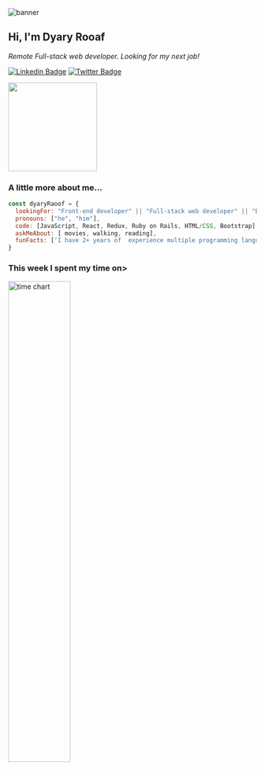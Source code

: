 <img src="https://i.ibb.co/BBmqr9m/Dyary-Raoof-Bayz-A.png" alt="banner">


<h2> Hi, I'm Dyary Rooaf</h2>
<p><em>Remote Full-stack web developer. Looking for my next job!</em></p>

[![Linkedin Badge](https://img.shields.io/badge/LinkedIn-blue?style=flat&logo=linkedin&labelColor=blue&link=https://www.linkedin.com/in/dyaryraoof/)](https://www.linkedin.com/in/dyaryraoof/)
[![Twitter Badge](https://img.shields.io/twitter/url?label=Twitter&style=social&url=https%3A%2F%2Ftwitter.com%2Fdyaryraoof)](https://twitter.com/dyaryraoof)


<img height="180em" src="https://github-readme-stats.vercel.app/api?username=DyaryRaoof&show_icons=true&hide_border=true&&count_private=true&include_all_commits=true" />

### A little more about me...  

```javascript
const dyaryRaoof = {
  lookingFor: "Front-end developer" || "Full-stack web developer" || "Back-end developer",
  pronouns: ["he", "him"],
  code: [JavaScript, React, Redux, Ruby on Rails, HTML/CSS, Bootstrap],
  askMeAbout: [ movies, walking, reading],
  funFacts: ['I have 2+ years of  experience multiple programming languages like flutter, Swift and some angular']
}
```
### This week I spent my time on>

<img src="https://wakatime.com/share/@ab8b3fc6-c176-4b1e-9f03-a39ec5e60fdb/aae56754-d653-4a98-8960-f228d7e3cf7e.svg" alt="time chart" width="50%">
